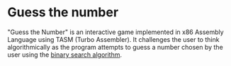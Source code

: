 # Guess the number
 "Guess the Number" is an interactive game implemented in x86 Assembly Language using TASM (Turbo Assembler). It challenges the user to think algorithmically as the program attempts to guess a number chosen by the user using the [binary search algorithm](https://www.geeksforgeeks.org/binary-search/).

 #
